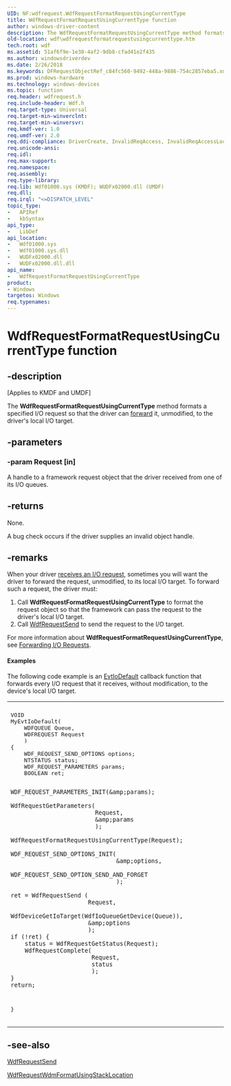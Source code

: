 ```yaml
---
UID: NF:wdfrequest.WdfRequestFormatRequestUsingCurrentType
title: WdfRequestFormatRequestUsingCurrentType function
author: windows-driver-content
description: The WdfRequestFormatRequestUsingCurrentType method formats a specified I/O request so that the driver can forward it, unmodified, to the driver's local I/O target.
old-location: wdf\wdfrequestformatrequestusingcurrenttype.htm
tech.root: wdf
ms.assetid: 51af6f9e-1e38-4af2-9db8-cfad41e2f435
ms.author: windowsdriverdev
ms.date: 2/26/2018
ms.keywords: DFRequestObjectRef_c84fc560-9492-448a-9886-754c2857eba5.xml, WdfRequestFormatRequestUsingCurrentType, WdfRequestFormatRequestUsingCurrentType method, kmdf.wdfrequestformatrequestusingcurrenttype, wdf.wdfrequestformatrequestusingcurrenttype, wdfrequest/WdfRequestFormatRequestUsingCurrentType
ms.prod: windows-hardware
ms.technology: windows-devices
ms.topic: function
req.header: wdfrequest.h
req.include-header: Wdf.h
req.target-type: Universal
req.target-min-winverclnt: 
req.target-min-winversvr: 
req.kmdf-ver: 1.0
req.umdf-ver: 2.0
req.ddi-compliance: DriverCreate, InvalidReqAccess, InvalidReqAccessLocal, KmdfIrql, KmdfIrql2, RequestFormattedValid
req.unicode-ansi: 
req.idl: 
req.max-support: 
req.namespace: 
req.assembly: 
req.type-library: 
req.lib: Wdf01000.sys (KMDF); WUDFx02000.dll (UMDF)
req.dll: 
req.irql: "<=DISPATCH_LEVEL"
topic_type:
-	APIRef
-	kbSyntax
api_type:
-	LibDef
api_location:
-	Wdf01000.sys
-	Wdf01000.sys.dll
-	WUDFx02000.dll
-	WUDFx02000.dll.dll
api_name:
-	WdfRequestFormatRequestUsingCurrentType
product:
- Windows
targetos: Windows
req.typenames: 
---
```


# WdfRequestFormatRequestUsingCurrentType function


## -description


<p class="CCE_Message">[Applies to KMDF and UMDF]</p>

The <b>WdfRequestFormatRequestUsingCurrentType</b> method formats a specified I/O request so that the driver can <a href="https://docs.microsoft.com/windows-hardware/drivers/wdf/forwarding-i-o-requests">forward</a> it, unmodified, to the driver's local I/O target.


## -parameters




### -param Request [in]

A handle to a framework request object that the driver received from one of its I/O queues.


## -returns



None.

A bug check occurs if the driver supplies an invalid object handle.






## -remarks



When your driver <a href="https://docs.microsoft.com/windows-hardware/drivers/wdf/receiving-i-o-requests">receives an I/O request</a>, sometimes you will want the driver to forward the request, unmodified, to its local I/O target. To forward such a request, the driver must:

<ol>
<li>
Call <b>WdfRequestFormatRequestUsingCurrentType</b> to format the request object so that the framework can pass the request to the driver's local I/O target.

</li>
<li>
Call <a href="https://msdn.microsoft.com/library/windows/hardware/ff550027">WdfRequestSend</a> to send the request to the I/O target.

</li>
</ol>
For more information about <b>WdfRequestFormatRequestUsingCurrentType</b>, see <a href="https://docs.microsoft.com/windows-hardware/drivers/wdf/forwarding-i-o-requests">Forwarding I/O Requests</a>.


#### Examples

The following code example is an <a href="https://msdn.microsoft.com/0b834d01-5603-43e8-9b74-9292610cc06d">EvtIoDefault</a> callback function that forwards every I/O request that it receives, without modification, to the device's local I/O target.

<div class="code"><span codelanguage=""><table>
<tr>
<th></th>
</tr>
<tr>
<td>
<pre>VOID
MyEvtIoDefault(
    WDFQUEUE Queue,
    WDFREQUEST Request
    )
{
    WDF_REQUEST_SEND_OPTIONS options;
    NTSTATUS status;
    WDF_REQUEST_PARAMETERS params;
    BOOLEAN ret;

    WDF_REQUEST_PARAMETERS_INIT(&amp;params);

    WdfRequestGetParameters(
                            Request,
                            &amp;params
                            );

    WdfRequestFormatRequestUsingCurrentType(Request);

    WDF_REQUEST_SEND_OPTIONS_INIT(
                                  &amp;options,
                                  WDF_REQUEST_SEND_OPTION_SEND_AND_FORGET
                                  );

    ret = WdfRequestSend (
                          Request,
                          WdfDeviceGetIoTarget(WdfIoQueueGetDevice(Queue)),
                          &amp;options
                          );
    if (!ret) {
        status = WdfRequestGetStatus(Request);
        WdfRequestComplete(
                           Request,
                           status
                           );
    }
    return;
}</pre>
</td>
</tr>
</table></span></div>



## -see-also




<a href="https://msdn.microsoft.com/library/windows/hardware/ff550027">WdfRequestSend</a>



<a href="https://msdn.microsoft.com/library/windows/hardware/ff550036">WdfRequestWdmFormatUsingStackLocation</a>
 

 

